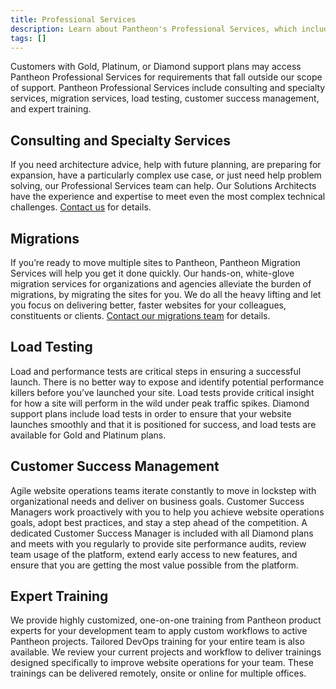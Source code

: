 ```yaml
---
title: Professional Services
description: Learn about Pantheon's Professional Services, which include migrations, training, consulting, customer success management, and load testing.
tags: []
---
```

Customers with Gold, Platinum, or Diamond support plans may access Pantheon Professional Services for requirements that fall outside our scope of support. Pantheon Professional Services include consulting and specialty services, migration services, load testing, customer success management, and expert training. 

## Consulting and Specialty Services
If you need architecture advice, help with future planning, are preparing for expansion, have a particularly complex use case, or just need help problem solving, our Professional Services team can help. Our Solutions Architects have the experience and expertise to meet even the most complex technical challenges. [Contact us](https://pantheon.io/contact-us) for details.

## Migrations
If you’re ready to move multiple sites to Pantheon, Pantheon Migration Services will help you get it done quickly. Our hands-on, white-glove migration services for organizations and agencies alleviate the burden of migrations, by migrating the sites for you. We do all the heavy lifting and let you focus on delivering better, faster websites for your colleagues, constituents or clients. [Contact our migrations team](https://pantheon.io/migrations) for details. 

## Load Testing
Load and performance tests are critical steps in ensuring a successful launch. There is no better way to expose and identify potential performance killers before you’ve launched your site. Load tests provide critical insight for how a site will perform in the wild under peak traffic spikes. Diamond support plans include load tests in order to ensure that your website launches smoothly and that it is positioned for success, and load tests are available for Gold and Platinum plans. 

## Customer Success Management  
Agile website operations teams iterate constantly to move in lockstep with organizational needs and deliver on business goals. Customer Success Managers work proactively with you to help you achieve website operations goals, adopt best practices, and stay a step ahead of the competition. A dedicated Customer Success Manager is included with all Diamond plans and meets with you regularly to provide site performance audits, review team usage of the platform, extend early access to new features, and ensure that you are getting the most value possible from the platform.

## Expert Training  
We provide highly customized, one-on-one training from Pantheon product experts for your development team to apply custom workflows to active Pantheon projects. Tailored DevOps training for your entire team is also available. We review your current projects and workflow to deliver trainings designed specifically to improve website operations for your team. These trainings can be delivered remotely, onsite or online for multiple offices. 
